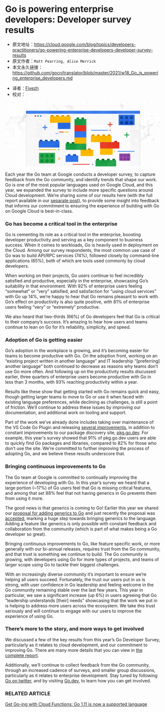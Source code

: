 # **Go is powering enterprise developers: Developer survey results**

* 原文地址：https://cloud.google.com/blog/topics/developers-practitioners/go-powering-enterprise-developers-developer-survey-results
* 原文作者：`Matt Pearring, Alice Merrick`
* 本文永久链接：https://github.com/gocn/translator/blob/master/2021/w18_Go_is_powering_enterprise_developers.md
- 译者：[Fivezh](https:/github.com/fivezh)
- 校对：[]()

![](../static/images/w18_Go_is_powering_enterprise_developers/GCP_AppDev.max-2200x2200.jpg)

Each year the Go team at Google conducts a developer survey, to capture feedback from the Go community, and identify trends that shape our work. Go is one of the most popular languages used on Google Cloud, and this year, we expanded the survey to include more specific questions around Cloud development. We’re sharing some of our results here (with the full report available in our [separate post](https://blog.golang.org/survey2020-results)), to provide some insight into feedback that informs our commitment to ensuring the experience of building with Go on Google Cloud is best-in-class.

### Go has become a critical tool in the enterprise

Go is cementing its role as a critical tool in the enterprise, boosting developer productivity and serving as a key component to business success. When it comes to workloads, Go is heavily used in deployment on the Cloud. Among our survey respondents, the most common use case of Go was to build API/RPC services (74%), followed closely by command-line applications (65%), both of which are tools used commonly by cloud developers. 

When working on their projects, Go users continue to feel incredibly satisfied and productive, especially in the enterprise, showcasing Go’s suitability in that environment. With 92% of enterprise users feeling “somewhat” or “very” satisfied, and satisfaction for “using cloud services” with Go up 14%, we’re happy to hear that Go remains pleasant to work with. Go’s effect on productivity is also quite positive, with 81% of enterprise users feeling “very” or “extremely” productive. 

We also heard that two-thirds (66%) of Go developers feel that Go is critical to their company’s success. It’s amazing to hear how users and teams continue to lean on Go for it’s reliability, simplicity, and speed.

### Adoption of Go is getting easier 

Go’s adoption in the workplace is growing, and it’s becoming easier for teams to become productive with Go. On the adoption front, working on an “existing project written in another language” and IT leadership “[preferring] another language” both continued to decrease as reasons why teams don’t use Go more often. And following up on the productivity results discussed earlier, three quarters of enterprise users become productive with Go in less than 3 months, with 93% reaching productivity within a year. 

Results like these show that getting started with Go remains quick and easy, though getting larger teams to move to Go or use it when faced with existing language preferences, while declining as challenges, is still a point of friction. We’ll continue to address these issues by improving our documentation, and additional work on tooling and support. 

Part of the work we’ve already done includes taking over maintenance of the VS Code Go Plugin and releasing [several improvements](https://blog.golang.org/gopls-vscode-go), in addition to constant improvements to our package discovery site, [pkg.go.dev](http://pkg.go.dev/). For example, this year's survey showed that 91% of pkg.go.dev users are able to quickly find Go packages and libraries, compared to 82% for those who don’t use the site. We’re committed to further improving the process of adopting Go, and we believe these results underscore that. 

### Bringing continuous improvements to Go

The Go team at Google is committed to continually improving the experience of developing with Go. In this year’s survey we heard that a large portion (~17%) of Go users feel that Go is missing critical features, and among that set 88% feel that not having generics in Go prevents them from using it more. 

The good news is that generics is coming to Go! Earlier this year we shared our [proposal for adding generics to Go](https://blog.golang.org/generics-proposal) and just recently the proposal was [accepted](https://github.com/golang/go/issues/43651), marking a huge step towards bringing generics to the language. Adding a feature like generics is only possible with constant feedback and collaboration from the community (which is part of what makes being a Go developer so great).

Bringing continuous improvements to Go, like feature specific work, or more generally with our bi-annual releases, requires trust from the Go community, and that trust is something we continue to build. The Go community is growing, with developers using Go for more types of projects, and teams of larger scope using Go to tackle their biggest challenges. 

With an increasingly diverse community it’s important to ensure we’re helping all users succeed. Fortunately, the trust our users put in us is strong, with user confidence in Go leadership and feeling welcome in the Go community remaining stable over the last few years. This year in particular, we saw a significant increase (up 6%) in users agreeing that Go “leadership understands [their] needs” showcasing that the work we put in is helping to address more users across the ecosystem. We take this trust seriously and will continue to engage with our users to improve the experience of using Go.

### There’s more to the story, and more ways to get involved

We discussed a few of the key results from this year’s Go Developer Survey, particularly as it relates to cloud development, and our commitment to improving Go. There are many more details that you can view in [the complete report](https://blog.golang.org/survey2020-results). 

Additionally, we’ll continue to collect feedback from the Go community, through an increased cadence of surveys, and smaller group discussions, particularly as it relates to enterprise development. Stay tuned by following [Go on twitter](https://twitter.com/golang), and by visiting [Go.dev](https://go.dev/), to learn how you can get involved.

### RELATED ARTICLE

[Get Go-ing with Cloud Functions: Go 1.11 is now a supported language](https://cloud.google.com/blog/products/application-development/cloud-functions-go-1-11-is-now-a-supported-language)
